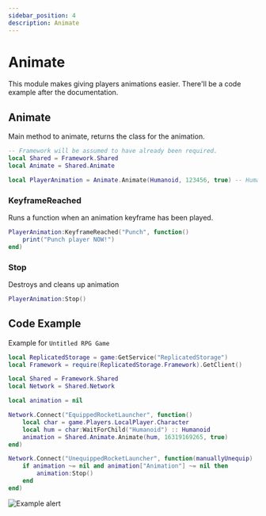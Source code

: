 ```yaml
---
sidebar_position: 4
description: Animate
---
```


# Animate
This module makes giving players animations easier. There'll be a code example after the documentation.

## Animate
Main method to animate, returns the class for the animation.

```lua
-- Framework will be assumed to have already been required.
local Shared = Framework.Shared
local Animate = Shared.Animate

local PlayerAnimation = Animate.Animate(Humanoid, 123456, true) -- Humanoid, AnimationID, Looped
```

### KeyframeReached
Runs a function when an animation keyframe has been played.

```lua
PlayerAnimation:KeyframeReached("Punch", function()
    print("Punch player NOW!")
end)
```

### Stop
Destroys and cleans up animation

```lua
PlayerAnimation:Stop()
```

## Code Example
Example for `Untitled RPG Game`
```lua
local ReplicatedStorage = game:GetService("ReplicatedStorage")
local Framework = require(ReplicatedStorage.Framework).GetClient()

local Shared = Framework.Shared
local Network = Shared.Network

local animation = nil

Network.Connect("EquippedRocketLauncher", function()
    local char = game.Players.LocalPlayer.Character
    local hum = char:WaitForChild("Humanoid") :: Humanoid
    animation = Shared.Animate.Animate(hum, 16319169265, true)
end)

Network.Connect("UnequippedRocketLauncher", function(manuallyUnequip)
    if animation ~= nil and animation["Animation"] ~= nil then
        animation:Stop()
    end
end)
```

![Example alert](../assets/AnimateExample.gif)